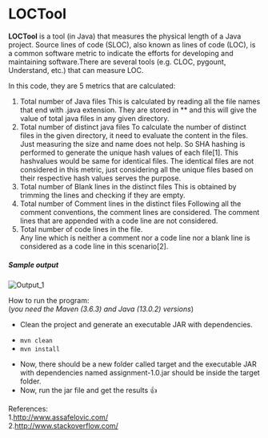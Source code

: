 # LOCTool
**LOCTool** is a tool (in Java) that measures the physical length of a Java project. Source lines of code (SLOC), also known as lines of code (LOC), is a common software metric to indicate the efforts for developing and maintaining software.There are several tools (e.g. CLOC, pygount, Understand, etc.) that can measure LOC. 

In this code, they are 5 metrics that are calculated:
1.	Total number of Java files
This is calculated by reading all the file names that end with .java extension. They are stored in ** and this will give the value of total java files in any given directory. 
1.	Total number of distinct java files
To calculate the number of distinct files in the given directory, it need to evaluate the content in the files. Just measuring the size and name does not help. So SHA hashing is performed to generate the unique hash values of each file[1]. This hashvalues would be same for identical files. The identical files are not considered in this metric, just considering all the unique files based on their respective hash values serves the purpose.
1.	Total number of Blank lines in the distinct files
This is obtained by trimming the lines and checking if they are empty. 
1.	Total number of Comment lines in the distinct files
Following all the comment conventions, the comment lines are considered. The comment lines that are appended with a code line are not considered. 
1.	Total number of code lines in the file.  
Any line which is neither a comment nor a code line nor a blank line is considered as a code line in this scenario[2]. 

##### Sample output 
![Output_1](https://user-images.githubusercontent.com/47337879/118347223-8a0a4d80-b50f-11eb-8075-6eeb15527fed.jpg)

How to run the program:  
(*you need the Maven (3.6.3) and Java (13.0.2) versions*)
- Clean the project and generate an executable JAR with dependencies.  
 * `mvn clean`
 * `mvn install`
- Now, there should be a new folder called target and the executable JAR with
dependencies named assignment-1.0.jar should be inside the target folder.
- Now, run the jar file and get the results 👍

References:  
1.http://www.assafelovic.com/  
2.http://www.stackoverflow.com/
